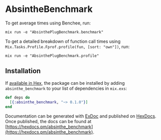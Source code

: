 # AbsintheBenchmark

To get average times using Benchee, run:
```
mix run -e "AbsinthePlugBenchmark.benchmark"
```
To get a detailed breakdown of function call times using `Mix.Tasks.Profile.Fprof.profile(fun, [sort: "own"])`, run:
```
mix run -e "AbsinthePlugBenchmark.profile"
```

## Installation

If [available in Hex](https://hex.pm/docs/publish), the package can be installed
by adding `absinthe_benchmark` to your list of dependencies in `mix.exs`:

```elixir
def deps do
  [{:absinthe_benchmark, "~> 0.1.0"}]
end
```

Documentation can be generated with [ExDoc](https://github.com/elixir-lang/ex_doc)
and published on [HexDocs](https://hexdocs.pm). Once published, the docs can
be found at [https://hexdocs.pm/absinthe_benchmark](https://hexdocs.pm/absinthe_benchmark).
